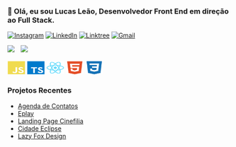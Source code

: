 ### 👋 Olá, eu sou Lucas Leão, Desenvolvedor Front End em direção ao Full Stack.

[![Instagram](https://img.shields.io/badge/Instagram-%23E4405F.svg?style=for-the-badge&logo=Instagram&logoColor=white)](https://instagram.com/leao_dev)  [![LinkedIn](https://img.shields.io/badge/linkedin-%230077B5.svg?style=for-the-badge&logo=linkedin&logoColor=white)](https://www.linkedin.com/in/lucas-leao-lima) [![Linktree](https://img.shields.io/badge/linktree-1de9b6?style=for-the-badge&logo=linktree&logoColor=white)](https://link-tree-seven-beta.vercel.app/) [![Gmail](https://img.shields.io/badge/Gmail-D14836?style=for-the-badge&logo=gmail&logoColor=white)](mailto:lucasleaolimaa@gmail.com)

<div>
  <img style="margin-right: 10px" height="150em" src="https://github-readme-stats.vercel.app/api?username=lllleao&show_icons=true&theme=radical">
  <img height="150em" src="https://github-readme-stats.vercel.app/api/top-langs/?username=anuraghazra&layout=compact&theme=radical">
</div><br />
<div style="display: inline-block;">
    <img height="30px" width="40px" src="https://github.com/devicons/devicon/blob/master/icons/javascript/javascript-plain.svg" />
    <img height="30px" width="40px" src="https://github.com/devicons/devicon/blob/master/icons/typescript/typescript-plain.svg" />
    <img height="30px" width="40px" src="https://github.com/devicons/devicon/blob/master/icons/react/react-original.svg" />
    <img height="30px" width="40px" src="https://github.com/devicons/devicon/blob/master/icons/html5/html5-plain.svg" />
    <img height="30px" width="40px" src="https://github.com/devicons/devicon/blob/master/icons/css3/css3-plain.svg" />
</div>

### Projetos Recentes
<ul>
  <li>
    <a href="https://contatos-weld.vercel.app/" target"_blank">Agenda de Contatos</a>
  </li>
  <li>
    <a href="https://eplay-three-virid.vercel.app/" target"_blank">Eplay</a>
  </li>
  <li>
    <a href="https://site-cinefilia.vercel.app/)" target"_blank">Landing Page Cinefilia</a>
  </li>
  <li>
    <a href="https://cidadeclipse.com" target"_blank">Cidade Eclipse</a>
  </li>
  <li>
    <a href="https://lazy-fox.vercel.app/" target"_blank">Lazy Fox Design</a>
  </li>
</ul>

